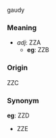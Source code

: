 gaudy
### Meaning
+ _adj_: ZZA
    + __eg__: ZZB

### Origin

ZZC

### Synonym

__eg__: ZZD

+ ZZE


